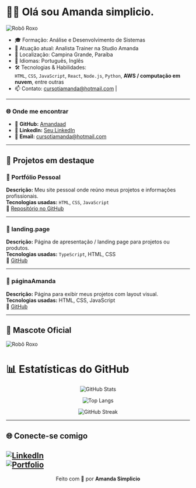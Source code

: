 # 🤖🦾 Olá sou Amanda simplicio.

![Robô Roxo](sandbox:/mnt/data/A_flat,_digital_illustration_features_a_friendly_r.png?_chatgptios_conversationID=68d99ec9-0158-8320-92d3-7ff611b7cb65&_chatgptios_messageID=991ef506-cf18-4213-a4b5-f95e3d88ad25)

- 🎓 Formação: Análise e Desenvolvimento de Sistemas  
- 💼 Atuação atual: Analista Trainer na Studio Amanda  
- 📍 Localização: Campina Grande, Paraíba  
- 💬 Idiomas: Português, Inglês  
- 🛠️ Tecnologias & Habilidades:  
  `HTML`, `CSS`, `JavaScript`, `React`, `Node.js`, `Python`, **AWS / computação em nuvem**, entre outras  
- 📫 Contato: cursotiamanda@hotmail.com |

---

### 🌐 Onde me encontrar

- 🐙 **GitHub:** [Amandaad](https://github.com/Amandaad)  
- 💼 **LinkedIn:** [Seu LinkedIn](https://linkedin.com/in/seuperfil)  
- 📧 **Email:** cursotiamanda@hotmail.com  

---

## 💼 Projetos em destaque

### 🚀 Portfólio Pessoal  
**Descrição:** Meu site pessoal onde reúno meus projetos e informações profissionais.  
**Tecnologias usadas:** `HTML`, `CSS`, `JavaScript`  
🔗 [Repositório no GitHub](https://github.com/Amandaad/portifolio)  

---

### 🧩 landing.page  
**Descrição:** Página de apresentação / landing page para projetos ou produtos.  
**Tecnologias usadas:** `TypeScript`, HTML, CSS  
🔗 [GitHub](https://github.com/Amandaad/landing.page)  

---

### 🎨 páginaAmanda  
**Descrição:** Página para exibir meus projetos com layout visual.  
**Tecnologias usadas:** HTML, CSS, JavaScript  
🔗 [GitHub](https://github.com/Amandaad/paginaAmanda)  

---

## 🤖 Mascote Oficial

![Robô Roxo](sandbox:/mnt/data/A_flat,_digital_illustration_features_a_friendly_r.png?_chatgptios_conversationID=68d99ec9-0158-8320-92d3-7ff611b7cb65&_chatgptios_messageID=454ee5c0-af09-4c5f-b046-166447957649)
# 📊 Estatísticas do GitHub

<div align="center">

![GitHub Stats](https://github-readme-stats.vercel.app/api?username=amandasimplicio&show_icons=true&theme=radical&count_private=true)  

![Top Langs](https://github-readme-stats.vercel.app/api/top-langs/?username=amandasimplicio&layout=compact&theme=radical)  

![GitHub Streak](https://streak-stats.demolab.com/?user=amandasimplicio&theme=radical&hide_border=false)

</div>

---



## 🌐 Conecte-se comigo
[![LinkedIn](https://img.shields.io/badge/LinkedIn-blue?logo=linkedin&logoColor=white)](https://linkedin.com/in/seu-linkedin)  
[![Portfolio](https://img.shields.io/badge/🌐%20Portfólio-000?logo=firefox&logoColor=white)](https://seu-site.com)
---

<p align="center">
  Feito com 💜 por <b>Amanda Simplicio</b>
</p>